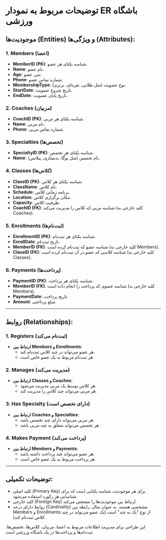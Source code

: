
# توضیحات مربوط به نمودار ER باشگاه ورزشی

## موجودیت‌ها (Entities) و ویژگی‌ها (Attributes):

### 1. Members (اعضا)
- **MemberID (PK)**: شناسه یکتای هر عضو.
- **Name**: نام عضو.
- **Age**: سن عضو.
- **Phone**: شماره تماس عضو.
- **MembershipType**: نوع عضویت (مثل طلایی، نقره‌ای، برنزی).
- **StartDate**: تاریخ شروع عضویت.
- **EndDate**: تاریخ پایان عضویت.

### 2. Coaches (مربیان)
- **CoachID (PK)**: شناسه یکتای هر مربی.
- **Name**: نام مربی.
- **Phone**: شماره تماس مربی.

### 3. Specialties (تخصص‌ها)
- **SpecialtyID (PK)**: شناسه یکتای هر تخصص.
- **Name**: نام تخصص (مثل یوگا، بدنسازی، پیلاتس).

### 4. Classes (کلاس‌ها)
- **ClassID (PK)**: شناسه یکتای هر کلاس.
- **ClassName**: نام کلاس.
- **Schedule**: برنامه زمانی کلاس.
- **Location**: مکان برگزاری کلاس.
- **Capacity**: ظرفیت کلاس.
- **CoachID (FK)**: شناسه مربی که کلاس را مدیریت می‌کند (کلید خارجی به Coaches).

### 5. Enrollments (ثبت‌نام‌ها)
- **EnrollmentID (PK)**: شناسه یکتای هر ثبت‌نام.
- **EnrollDate**: تاریخ ثبت‌نام.
- **MemberID (FK)**: شناسه عضو که ثبت‌نام کرده است (کلید خارجی به Members).
- **ClassID (FK)**: شناسه کلاسی که عضو در آن ثبت‌نام کرده است (کلید خارجی به Classes).

### 6. Payments (پرداخت‌ها)
- **PaymentID (PK)**: شناسه یکتای هر پرداخت.
- **MemberID (FK)**: شناسه عضوی که پرداخت را انجام داده است (کلید خارجی به Members).
- **PaymentDate**: تاریخ پرداخت.
- **Amount**: مبلغ پرداختی.

---

## روابط (Relationships):

### 1. Registers (ثبت‌نام می‌کند)
- **ارتباط بین Members و Enrollments**:
  - هر عضو می‌تواند در چند کلاس ثبت‌نام کند.
  - هر ثبت‌نام مربوط به یک عضو خاص است.

### 2. Manages (مدیریت می‌کند)
- **ارتباط بین Classes و Coaches**:
  - هر کلاس توسط یک مربی مدیریت می‌شود.
  - هر مربی می‌تواند چند کلاس را مدیریت کند.

### 3. Has Specialty (دارای تخصص است)
- **ارتباط بین Coaches و Specialties**:
  - هر مربی می‌تواند دارای چند تخصص باشد.
  - هر تخصص می‌تواند متعلق به چند مربی باشد.

### 4. Makes Payment (پرداخت می‌کند)
- **ارتباط بین Members و Payments**:
  - هر عضو می‌تواند چند پرداخت داشته باشد.
  - هر پرداخت مربوط به یک عضو خاص است.

---

## توضیحات تکمیلی:

- کلید اصلی (Primary Key) برای هر موجودیت، شناسه یکتایی است که برای شناسایی هر رکورد استفاده می‌شود.
- کلید خارجی (Foreign Key) ارتباط بین موجودیت‌ها را مشخص می‌کند.
- روابط دارای درجه (Cardinality) مشخصی هستند. به عنوان مثال، رابطه بین Members و Enrollments از نوع "یک به چند" است (یک عضو می‌تواند در چند کلاس ثبت‌نام کند).

این طراحی برای مدیریت اطلاعات مربوط به اعضا، مربیان، کلاس‌ها، تخصص‌ها، ثبت‌نام‌ها و پرداخت‌ها در یک باشگاه ورزشی است.

